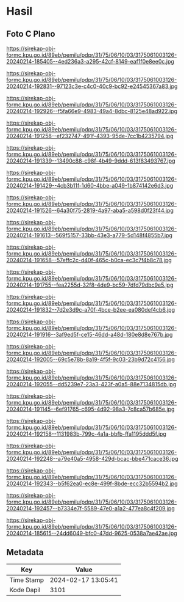 # Hasil

## Foto C Plano

https://sirekap-obj-formc.kpu.go.id/89eb/pemilu/pdpr/31/75/06/10/03/3175061003126-20240214-185405--4ed236a3-a295-42cf-8149-eaf1f0e8ee0c.jpg

https://sirekap-obj-formc.kpu.go.id/89eb/pemilu/pdpr/31/75/06/10/03/3175061003126-20240214-192831--97123c3e-c4c0-40c9-bc92-e24545367a83.jpg

https://sirekap-obj-formc.kpu.go.id/89eb/pemilu/pdpr/31/75/06/10/03/3175061003126-20240214-192926--f5fa66e9-4983-49a4-8dbc-8125e48ad922.jpg

https://sirekap-obj-formc.kpu.go.id/89eb/pemilu/pdpr/31/75/06/10/03/3175061003126-20240214-191258--ef232747-491f-4393-95de-7cc1b4235794.jpg

https://sirekap-obj-formc.kpu.go.id/89eb/pemilu/pdpr/31/75/06/10/03/3175061003126-20240214-191339--13490c88-c98f-4b49-9ddd-613f83493767.jpg

https://sirekap-obj-formc.kpu.go.id/89eb/pemilu/pdpr/31/75/06/10/03/3175061003126-20240214-191429--4cb3b11f-1d60-4bbe-a049-1b874142e6d3.jpg

https://sirekap-obj-formc.kpu.go.id/89eb/pemilu/pdpr/31/75/06/10/03/3175061003126-20240214-191526--64a30f75-2819-4a97-aba5-a598d0f23f44.jpg

https://sirekap-obj-formc.kpu.go.id/89eb/pemilu/pdpr/31/75/06/10/03/3175061003126-20240214-191613--569f5157-33bb-43e3-a779-5d148f4855b7.jpg

https://sirekap-obj-formc.kpu.go.id/89eb/pemilu/pdpr/31/75/06/10/03/3175061003126-20240214-191658--57effc2c-d40f-465c-b0ca-ec3c7f4b8c78.jpg

https://sirekap-obj-formc.kpu.go.id/89eb/pemilu/pdpr/31/75/06/10/03/3175061003126-20240214-191755--fea2255d-32f8-4de9-bc59-7dfd79dbc9e5.jpg

https://sirekap-obj-formc.kpu.go.id/89eb/pemilu/pdpr/31/75/06/10/03/3175061003126-20240214-191832--7d2e3d9c-a70f-4bce-b2ee-ea080def4cb6.jpg

https://sirekap-obj-formc.kpu.go.id/89eb/pemilu/pdpr/31/75/06/10/03/3175061003126-20240214-191916--3af9ed5f-ce15-46dd-a48d-180e8d8e767b.jpg

https://sirekap-obj-formc.kpu.go.id/89eb/pemilu/pdpr/31/75/06/10/03/3175061003126-20240214-192005--69c5e78b-8a19-4f5f-9c03-23b9d72c4156.jpg

https://sirekap-obj-formc.kpu.go.id/89eb/pemilu/pdpr/31/75/06/10/03/3175061003126-20240214-192055--dd5239e7-23a3-423f-a0a5-88e7134815db.jpg

https://sirekap-obj-formc.kpu.go.id/89eb/pemilu/pdpr/31/75/06/10/03/3175061003126-20240214-191145--6ef91765-c695-4d92-98a3-7c8ca57b685e.jpg

https://sirekap-obj-formc.kpu.go.id/89eb/pemilu/pdpr/31/75/06/10/03/3175061003126-20240214-192158--1131983b-799c-4a1a-bbfb-ffa1195ddd5f.jpg

https://sirekap-obj-formc.kpu.go.id/89eb/pemilu/pdpr/31/75/06/10/03/3175061003126-20240214-192248--a79e40a5-4958-429d-bcac-bbe471cace36.jpg

https://sirekap-obj-formc.kpu.go.id/89eb/pemilu/pdpr/31/75/06/10/03/3175061003126-20240214-192343--b5f62ea0-ec8e-499f-8bde-ecc32b5594b2.jpg

https://sirekap-obj-formc.kpu.go.id/89eb/pemilu/pdpr/31/75/06/10/03/3175061003126-20240214-192457--b7334e7f-5589-47e0-a1a2-477ea8c4f209.jpg

https://sirekap-obj-formc.kpu.go.id/89eb/pemilu/pdpr/31/75/06/10/03/3175061003126-20240214-185615--24dd6049-bfc0-47dd-9625-0538a7ae42ae.jpg


## Metadata

| Key        | Value               |
| ---------- | ------------------- |
| Time Stamp | 2024-02-17 13:05:41 |
| Kode Dapil | 3101                |



